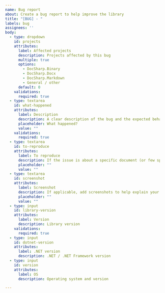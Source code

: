```yaml
---
name: Bug report
about: Create a bug report to help improve the library
title: "[BUG] - "
labels: bug
assignees: ''
body:
  - type: dropdown
    id: projects
    attributes:
      label: Affected projects
      description: Projects affected by this bug
      multiple: true
      options:
        - DocSharp.Binary
        - DocSharp.Docx
        - DocSharp.Markdown
        - General / other
      default: 0
    validations:
      required: true
  - type: textarea
    id: what-happened
    attributes:
      label: Description
      description: A clear description of the bug and the expected behavior.
      placeholder: What happened?
      value: ""
    validations:
      required: true
  - type: textarea
    id: to-reproduce
    attributes:
      label: To reproduce
      description: If the issue is about a specific document (or few specific documents), please attach it here, or describe the steps to produce it and the original application/library used, if known.
      placeholder: ""
      value: ""
  - type: textarea
    id: screenshot
    attributes:
      label: Screenshot
      description: If applicable, add screenshots to help explain your problem.
      placeholder: ""
      value: ""
  - type: input
    id: library-version
    attributes:
      label: Version
      description: Library version
    validations:
      required: true
  - type: input
    id: dotnet-version
    attributes:
      label: .NET version
      description: .NET / .NET Framework version
  - type: input
    id: version
    attributes:
      label: OS
      description: Operating system and version

---
```

